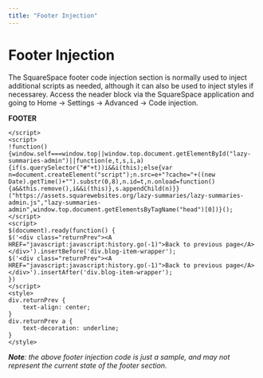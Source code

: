 ```yaml
---
title: "Footer Injection"
---
```


# Footer Injection

The SquareSpace footer code injection section is normally used to inject additional scripts as needed, although it can also be used to inject styles if necessarey.  Access the neader block via the SquareSpace application and going to Home -> Settings -> Advanced -> Code injection. 

**FOOTER**
```
</script>
<script>
!function(){window.self===window.top||window.top.document.getElementById("lazy-summaries-admin")||function(e,t,s,i,a){if(s.querySelector("#"+t))i&&i(this);else{var n=document.createElement("script");n.src=e+"?cache="+((new Date).getTime()+"").substr(0,8),n.id=t,n.onload=function(){a&&this.remove(),i&&i(this)},s.appendChild(n)}}("https://assets.squarewebsites.org/lazy-summaries/lazy-summaries-admin.js","lazy-summaries-admin",window.top.document.getElementsByTagName("head")[0])}();
</script>
<script>
$(document).ready(function() {
$('<div class="returnPrev"><A HREF="javascript:javascript:history.go(-1)">Back to previous page</A></div>').insertBefore('div.blog-item-wrapper');
$('<div class="returnPrev"><A HREF="javascript:javascript:history.go(-1)">Back to previous page</A></div>').insertAfter('div.blog-item-wrapper');
})
</script>
<style>
div.returnPrev {
	text-align: center;
}
div.returnPrev a {
	text-decoration: underline;
}
</style>
```
***Note**: the above footer injection code is just a sample, and may not represent the current state of the footer section.* 